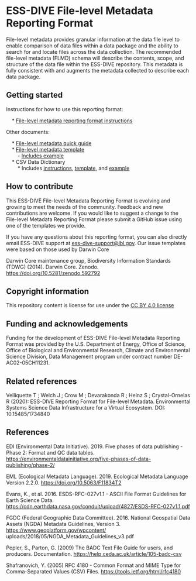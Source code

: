 # ESS-DIVE File-level Metadata Reporting Format

File-level metadata provides granular information at the data file level to enable comparison of data files within a data package and the ability to search for and locate files across the data collection. The recommended file-level metadata (FLMD) schema will describe the contents, scope, and structure of the data file within the ESS-DIVE repository.  This metadata is fully consistent with and augments the metadata collected to describe each data package.  

## Getting started  

Instructions for how to use this reporting format:  

&nbsp;&nbsp;&nbsp;&nbsp;* [File-level metadata reporting format instructions](flmd_instructions.md)

Other documents:  

&nbsp;&nbsp;&nbsp;&nbsp;* [File-level metadata quick guide](flmd_quick_guide.md)   
&nbsp;&nbsp;&nbsp;&nbsp;* [File-level metadata template](flmd_template.xlsx)  
&nbsp;&nbsp;&nbsp;&nbsp;&nbsp;&nbsp;&nbsp;&nbsp;- [Includes example](flmd_template_example.md)  
&nbsp;&nbsp;&nbsp;&nbsp;* CSV Data Dictionary  
&nbsp;&nbsp;&nbsp;&nbsp;&nbsp;&nbsp;&nbsp;&nbsp;* Includes [instructions](CSV_dd/CSV_dd_instructions.md), [template](CSV_dd/CSV_dd_template.xlsx), and [example](CSV_dd/CSV_dd_example.md)


## How to contribute  

This ESS-DIVE File-level Metadata Reporting Format is evolving and growing to meet the needs of the community. Feedback and new contributions are welcome. If you would like to suggest a change to the File-level Metadata Reporting Format please submit a GitHub issue using one of the templates we provide.

If you have any questions about this reporting format, you can also directly email ESS-DIVE support at ess-dive-support@lbl.gov.
Our issue templates were based on those used by Darwin Core

Darwin Core maintenance group, Biodiversity Information Standards (TDWG) (2014). Darwin Core. Zenodo. https://doi.org/10.5281/zenodo.592792
          

## Copyright information

This repository content is license for use under the [CC BY 4.0 license](https://creativecommons.org/licenses/by/4.0/)


## Funding and acknowledgements

Funding for the development of ESS-DIVE File-level Metadata Reporting Format was provided by the U.S. Department of Energy, Office of Science, Office of Biological and Environmental Research, Climate and Environmental Science Division, Data Management program under contract number DE-AC02-05CH11231.


## Related references

Velliquette T ; Welch J ; Crow M ; Devarakonda R ; Heinz S ; Crystal-Ornelas R (2020): ESS-DIVE Reporting Format for File-level Metadata. Environmental Systems Science Data Infrastructure for a Virtual Ecosystem. DOI: 10.15485/1734840

## References
EDI (Environmental Data Initiative). 2019. Five phases of data publishing - Phase 2: Format and QC data
tables. https://environmentaldatainitiative.org/five-phases-of-data-publishing/phase-2/

EML (Ecological Metadata Language). 2019. Ecological Metadata Language Version 2.2.0.
https://doi.org/10.5063/F11834T2

Evans, K., et al. 2016. ESDS-RFC-027v1.1 - ASCII File Format Guidelines for Earth Science Data.
https://cdn.earthdata.nasa.gov/conduit/upload/4827/ESDS-RFC-027v1.1.pdf

FGDC (Federal Geographic Data Committee). 2016. National Geospatial Data Assets (NGDA) Metadata
Guidelines, Version 3. https://www.geoplatform.gov/wpcontent/
uploads/2018/05/NGDA_Metadata_Guidelines_v3.pdf

Pepler, S., Parton, G. (2009) The BADC Text File Guide for users, and producers. Documentation.
https://help.ceda.ac.uk/article/105-badc-csv

Shafranovich, Y. (2005) RFC 4180 - Common Format and MIME Type for Comma-Separated Values (CSV)
Files. https://tools.ietf.org/html/rfc4180

